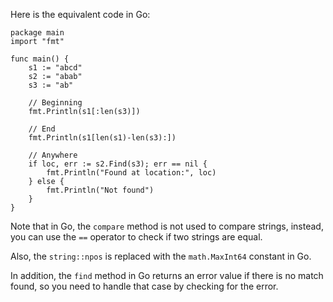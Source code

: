  Here is the equivalent code in Go:
```
package main
import "fmt"

func main() {
    s1 := "abcd"
    s2 := "abab"
    s3 := "ab"

    // Beginning
    fmt.Println(s1[:len(s3)])

    // End
    fmt.Println(s1[len(s1)-len(s3):])

    // Anywhere
    if loc, err := s2.Find(s3); err == nil {
        fmt.Println("Found at location:", loc)
    } else {
        fmt.Println("Not found")
    }
}
```
Note that in Go, the `compare` method is not used to compare strings, instead, you can use the `==` operator to check if two strings are equal.

Also, the `string::npos` is replaced with the `math.MaxInt64` constant in Go.

In addition, the `find` method in Go returns an error value if there is no match found, so you need to handle that case by checking for the error.
